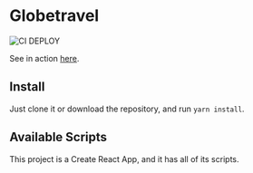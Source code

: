 # Globetravel
![CI DEPLOY](https://github.com/lexcast/globetravel/workflows/CI%20DEPLOY/badge.svg)

See in action [here](https://lexcast.github.io/globetravel/).

## Install

Just clone it or download the repository, and run `yarn install`.

## Available Scripts

This project is a Create React App, and it has all of its scripts.

